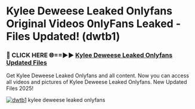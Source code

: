 # Kylee Deweese Leaked Onlyfans Original Videos 0nlyFans Leaked - Files Updated! (dwtb1)

<h3>🔴 CLICK HERE 🌐==►► <a href="https://tinyurl.com/4seja8ks" rel="nofollow">Kylee Deweese Leaked Onlyfans Updated Files</a></h3>

Get Kylee Deweese Leaked Onlyfans and all content. Now you can access all videos and pictures of Kylee Deweese Leaked Onlyfans. New Updated Files 2025!

[![dwtb1](https://i.imgur.com/EWjZXRe.gif)](https://tinyurl.com/4seja8ks)
kylee deweese leaked onlyfans